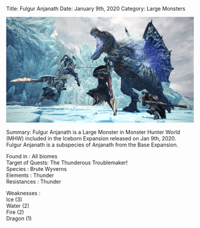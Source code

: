 Title: Fulgur Anjanath
Date: January 9th, 2020
Category: Large Monsters

![alt](../images/FulgurAnjanath.png)

Summary: Fulgur Anjanath is a Large Monster in Monster Hunter World (MHW) included in the Iceborn Expansion released on Jan 9th, 2020.  
Fulgur Anjanath is a subspecies of Anjanath
from the Base Expansion.
    
Found in : All biomes  
Target of Quests: The Thunderous Troublemaker!  
Species : Brute Wyverns  
Elements : Thunder  
Resistances : Thunder
    
Weaknesses :  
Ice (3)  
Water (2)  
Fire (2)  
Dragon (1)